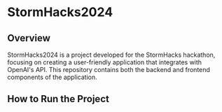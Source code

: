 # StormHacks2024

## Overview

StormHacks2024 is a project developed for the StormHacks hackathon, focusing on creating a user-friendly application that integrates with OpenAI's API. This repository contains both the backend and frontend components of the application.

## How to Run the Project